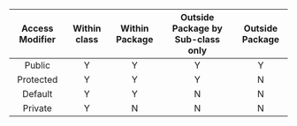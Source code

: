 | Access Modifier | Within class | Within Package | Outside Package by Sub-class only | Outside Package |
| :-------------: | :----------: | :------------: | :-------------------------------: | :-------------: |
|     Public      |      Y       |       Y        |                 Y                 |        Y        |
|    Protected    |      Y       |       Y        |                 Y                 |        N        |
|     Default     |      Y       |       Y        |                 N                 |        N        |
|     Private     |      Y       |       N        |                 N                 |        N        |

